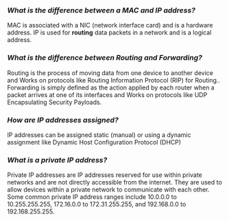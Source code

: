 ### *What is the difference between a MAC and IP address?*

MAC is associated with a NIC (network interface card) and is a hardware address. IP is used for **routing** data packets in a network and is a logical address.

### *What is the difference between Routing and Forwarding?*

Routing is the process of moving data from one device to another device and Works on protocols like Routing Information Protocol (RIP) for Routing.. Forwarding is simply defined as the action applied by each router when a packet arrives at one of its interfaces and Works on protocols like UDP Encapsulating Security Payloads.  

### *How are IP addresses assigned?*

IP addresses can be assigned static (manual) or using a dynamic assignment like Dynamic Host Configuration Protocol (DHCP)

### *What is a private IP address?*

Private IP addresses are IP addresses reserved for use within private networks and are not directly accessible from the internet. They are used to allow devices within a private network to communicate with each other. Some common private IP address ranges include 10.0.0.0 to 10.255.255.255, 172.16.0.0 to 172.31.255.255, and 192.168.0.0 to 192.168.255.255.